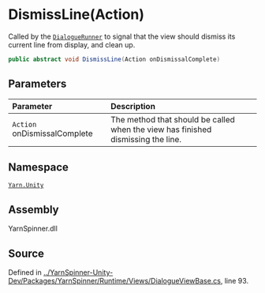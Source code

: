 # DismissLine\(Action\)

Called by the [`DialogueRunner`](../dialoguerunner/) to signal that the view should dismiss its current line from display, and clean up.

```csharp
public abstract void DismissLine(Action onDismissalComplete)
```

## Parameters

| Parameter | Description |
| :--- | :--- |
| `Action` onDismissalComplete | The method that should be called when the view has finished dismissing the line. |

## Namespace

[`Yarn.Unity`](../)

## Assembly

YarnSpinner.dll

## Source

Defined in [../YarnSpinner-Unity-Dev/Packages/YarnSpinner/Runtime/Views/DialogueViewBase.cs](https://github.com/YarnSpinnerTool/YarnSpinner-Unity//blob/develop/Runtime/Views/DialogueViewBase.cs#L93), line 93.

